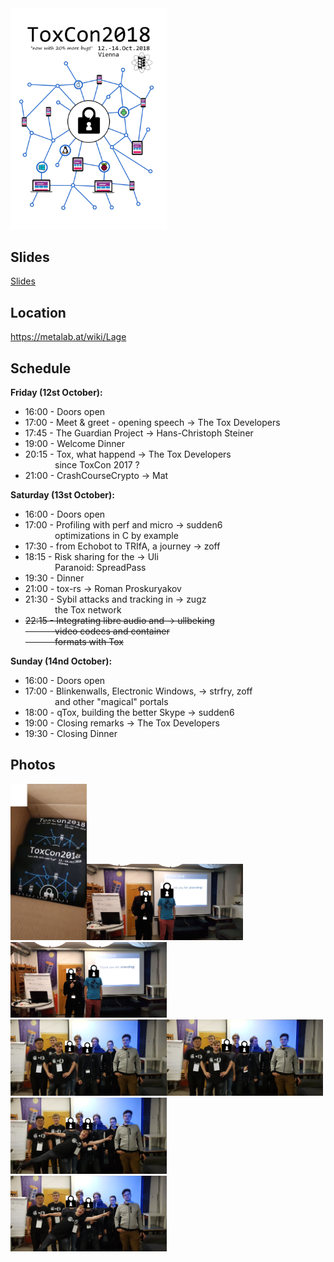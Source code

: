 <img src="https://raw.githubusercontent.com/zoff99/ToxCon2018/master/poster/logo_001.png" width="250">

## Slides
[Slides](https://github.com/zoff99/ToxCon2018/tree/master/slides)

## Location
https://metalab.at/wiki/Lage

## Schedule

**Friday (12st October):**

* 16:00 - Doors open
* 17:00 - Meet & greet - opening speech     -> The Tox Developers
* 17:45 - The Guardian Project              -> Hans-Christoph Steiner
* 19:00 - Welcome Dinner
* 20:15 - Tox, what happend                 -> The Tox Developers<br>
&nbsp;&nbsp;&nbsp;&nbsp;&nbsp;&nbsp;&nbsp;&nbsp;&nbsp;&nbsp;&nbsp;&nbsp;since ToxCon 2017 ?
* 21:00 - CrashCourseCrypto                 -> Mat

**Saturday (13st October):**

* 16:00 - Doors open
* 17:00 - Profiling with perf and micro     -> sudden6<br>
&nbsp;&nbsp;&nbsp;&nbsp;&nbsp;&nbsp;&nbsp;&nbsp;&nbsp;&nbsp;&nbsp;&nbsp;optimizations in C by example
* 17:30 - from Echobot to TRIfA, a journey  -> zoff
* 18:15 - Risk sharing for the              -> Uli<br>
&nbsp;&nbsp;&nbsp;&nbsp;&nbsp;&nbsp;&nbsp;&nbsp;&nbsp;&nbsp;&nbsp;&nbsp;Paranoid: SpreadPass
* 19:30 - Dinner
* 21:00 - tox-rs                            -> Roman Proskuryakov
* 21:30 - Sybil attacks and tracking in     -> zugz<br>
&nbsp;&nbsp;&nbsp;&nbsp;&nbsp;&nbsp;&nbsp;&nbsp;&nbsp;&nbsp;&nbsp;&nbsp;the Tox network
* <del>22:15 - Integrating libre audio and       -> ullbeking</del><br>
<del>&nbsp;&nbsp;&nbsp;&nbsp;&nbsp;&nbsp;&nbsp;&nbsp;&nbsp;&nbsp;&nbsp;&nbsp;video codecs and container</del><br>
<del>&nbsp;&nbsp;&nbsp;&nbsp;&nbsp;&nbsp;&nbsp;&nbsp;&nbsp;&nbsp;&nbsp;&nbsp;formats with Tox</del>

**Sunday (14nd October):**

* 16:00 - Doors open
* 17:00 - Blinkenwalls, Electronic Windows, -> strfry, zoff<br>
&nbsp;&nbsp;&nbsp;&nbsp;&nbsp;&nbsp;&nbsp;&nbsp;&nbsp;&nbsp;&nbsp;&nbsp;and other "magical" portals
* 18:00 - qTox, building the better Skype   -> sudden6
* 19:00 - Closing remarks                   -> The Tox Developers
* 19:30 - Closing Dinner

## Photos

<img src="https://raw.githubusercontent.com/zoff99/ToxCon2018/master/images/02shirts2.png" height="250"><img src="https://raw.githubusercontent.com/zoff99/ToxCon2018/master/images/00org1.png" width="250"><img src="https://raw.githubusercontent.com/zoff99/ToxCon2018/master/images/00org3.png" width="250"><br>
<img src="https://raw.githubusercontent.com/zoff99/ToxCon2018/master/images/01group03.png" width="250"><img src="https://raw.githubusercontent.com/zoff99/ToxCon2018/master/images/01group05.png" width="250"><img src="https://raw.githubusercontent.com/zoff99/ToxCon2018/master/images/01group10.png" width="250"><br>
<img src="https://raw.githubusercontent.com/zoff99/ToxCon2018/master/images/01group11.png" width="250">
